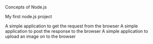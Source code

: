 Concepts of Node.js

My first node.js project

A simple application to get the request from the browser
A simple application to post the response to the browser
A simple application to upload an image on to the browser
